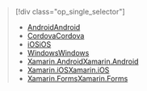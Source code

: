 > [!div class="op_single_selector"]
> * [<span data-ttu-id="7f061-101">Android</span><span class="sxs-lookup"><span data-stu-id="7f061-101">Android</span></span>](../articles/app-service-mobile/app-service-mobile-android-get-started.md)
> * [<span data-ttu-id="7f061-102">Cordova</span><span class="sxs-lookup"><span data-stu-id="7f061-102">Cordova</span></span>](../articles/app-service-mobile/app-service-mobile-cordova-get-started.md)
> * [<span data-ttu-id="7f061-103">iOS</span><span class="sxs-lookup"><span data-stu-id="7f061-103">iOS</span></span>](../articles/app-service-mobile/app-service-mobile-ios-get-started.md)
> * [<span data-ttu-id="7f061-104">Windows</span><span class="sxs-lookup"><span data-stu-id="7f061-104">Windows</span></span>](../articles/app-service-mobile/app-service-mobile-windows-store-dotnet-get-started.md)
> * [<span data-ttu-id="7f061-105">Xamarin.Android</span><span class="sxs-lookup"><span data-stu-id="7f061-105">Xamarin.Android</span></span>](../articles/app-service-mobile/app-service-mobile-xamarin-android-get-started.md)
> * [<span data-ttu-id="7f061-106">Xamarin.iOS</span><span class="sxs-lookup"><span data-stu-id="7f061-106">Xamarin.iOS</span></span>](../articles/app-service-mobile/app-service-mobile-xamarin-ios-get-started.md)
> * [<span data-ttu-id="7f061-107">Xamarin.Forms</span><span class="sxs-lookup"><span data-stu-id="7f061-107">Xamarin.Forms</span></span>](../articles/app-service-mobile/app-service-mobile-xamarin-forms-get-started.md)
> 
> 


